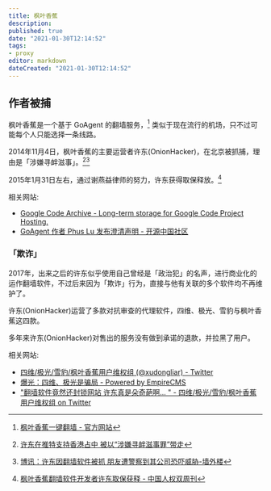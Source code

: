 ```yaml
---
title: 枫叶香蕉
description:
published: true
date: "2021-01-30T12:14:52"
tags:
- proxy
editor: markdown
dateCreated: "2021-01-30T12:14:52"
---
```


## 作者被捕

枫叶香蕉是一个基于 GoAgent 的翻墙服务，[^mb_agent_op] 类似于现在流行的机场，只不过可能每个人只能选择一条线路。

[^mb_agent_op]: [枫叶香蕉一键翻墙 - 官方网站](https://web.archive.org/web/20140417094119/http://onionhacker.github.io/)

2014年11月4日，枫叶香蕉的主要运营者许东(OnionHacker)，在北京被抓捕，理由是「涉嫌寻衅滋事」。[^mb_agent_ip0][^mb_agent_ip1]

[^mb_agent_ip0]: [许东在推特支持香港占中 被以“涉嫌寻衅滋事罪”带走](https://web.archive.org/web/20200502085116/https://www.rfa.org/mandarin/Xinwen/jyxw-11112014162707.html)

[^mb_agent_ip1]: [博讯：许东因翻墙软件被抓 朋友遭警察到其公司恐吓威胁-墙外楼](https://web.archive.org/web/20150530032806/http://www.letscorp.net/archives/80338)

2015年1月31日左右，通过谢燕益律师的努力，许东获得取保释放。[^mb_agent_rob]

[^mb_agent_rob]: [枫叶香蕉翻墙软件开发者许东取保获释 - 中国人权双周刊](https://web.archive.org/web/20181111160353/http://biweeklyarchive.hrichina.org/repost/25079.html)

相关网站:

+ [Google Code Archive - Long-term storage for Google Code Project Hosting.](https://web.archive.org/web/20161231073541/https://code.google.com/archive/p/maplebanana-agent/)
+ [GoAgent 作者 Phus Lu 发布澄清声明 - 开源中国社区](https://web.archive.org/web/20141113145142/http://www.oschina.net/news/56973/goagent-author-phuslu-statement)

### 「欺诈」

2017年，出来之后的许东似乎使用自己曾经是「政治犯」的名声，进行商业化的运作翻墙软件，不过后来因为「欺诈」行为，直接与他有关联的多个软件均不再维护了。

许东(OnionHacker)运营了多款对抗审查的代理软件，四维、极光、雪豹与枫叶香蕉这四款。

多年来许东(OnionHacker)对售出的服务没有做到承诺的退款，并拉黑了用户。

相关网站:

+ [四维/极光/雪豹/枫叶香蕉用户维权组 (@xudongliar) - Twitter](https://web.archive.org/web/20210130102549/https://twitter.com/xudongliar)
+ [爆光：四维、极光是骗局 - Powered by EmpireCMS](https://web.archive.org/web/20210130102530/https://www.freefq.com/e/wap/show.php?classid=7&id=4540)
+ ["翻墙软件竟然还封锁网站 许东真是朵奇葩啊… " - 四维/极光/雪豹/枫叶香蕉用户维权组 on Twitter](https://web.archive.org/web/20210130102721/https://twitter.com/xudongliar/status/885113999829770240)
